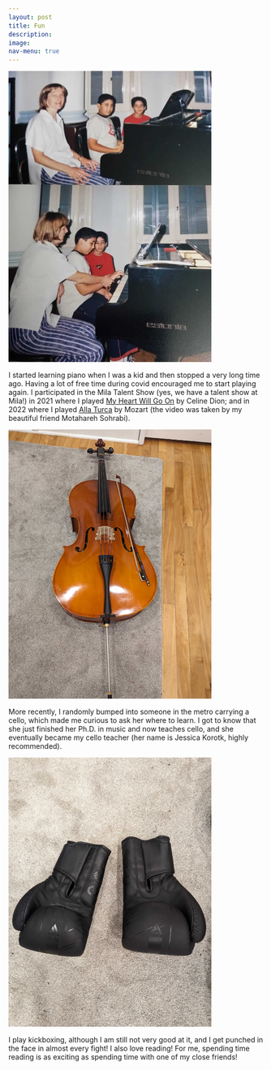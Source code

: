```yaml
---
layout: post
title: Fun
description: 
image: 
nav-menu: true
---
```

<img src="figures/piano_cropped.jpg" width="400">

I started learning piano when I was a kid and then stopped a very long time ago. Having a lot of free time during covid encouraged me to start playing again. I participated in the Mila Talent Show (yes, we have a talent show at Mila!) in 2021 where I  played <a href="https://drive.google.com/file/d/1qAO4XGsoHRJ6J7iyfh8owQkvXP2dk2p1/view?usp=sharing">My Heart Will Go On</a> by Celine Dion; and in 2022 where I played <a href="https://drive.google.com/file/d/1Kqf-kE5VoTM-59JaC0gZvcaF9gjIzFaJ/view?usp=sharing">Alla Turca</a> by Mozart (the video was taken by my beautiful friend Motahareh Sohrabi). 

<img src="figures/cello.jpg" width="400">
  
More recently, I randomly bumped into someone in the metro carrying a cello, which made me curious to ask her where to learn. I got to know that she just finished her Ph.D. in music and now teaches cello, and she eventually became my cello teacher (her name is Jessica Korotk, highly recommended). 

<img src="figures/kickboxing.jpg" width="400">

I play kickboxing, although I am still not very good at it, and I get punched in the face in almost every fight! I also love reading! For me, spending time reading is as exciting as spending time with one of my close friends!




